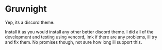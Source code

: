 # Gruvnight #
Yep, its a discord theme.

Install it as you would install any other better discord theme.
I did all of the development and testing using vencord, lmk if there are any problems, ill try and fix them. No promises though, not sure how long ill support this.
